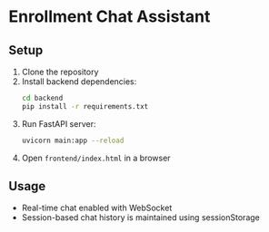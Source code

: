 # Enrollment Chat Assistant

## Setup
1. Clone the repository
2. Install backend dependencies:
    ```bash
    cd backend
    pip install -r requirements.txt
    ```
3. Run FastAPI server:
    ```bash
    uvicorn main:app --reload
    ```
4. Open `frontend/index.html` in a browser

## Usage
- Real-time chat enabled with WebSocket
- Session-based chat history is maintained using sessionStorage